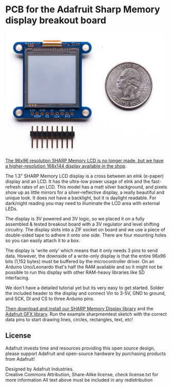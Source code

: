 # PCB for the Adafruit Sharp Memory display breakout board

<a href="http://www.adafruit.com/products/1393"><img src="assets/image.jpg?raw=true" width="500px"></a>

[The 96x96 resolution SHARP Memory LCD is no longer made, but we have a higher-resolution 168x144 display available in the shop](https://www.adafruit.com/product/3502).

The 1.3" SHARP Memory LCD display is a cross between an eInk (e-paper) display and an LCD. It has the ultra-low power usage of eInk and the fast-refresh rates of an LCD. This model has a matt silver background, and pixels show up as little mirrors for a silver-reflective display, a really beautiful and unique look. It does not have a backlight, but it is daylight readable. For dark/night reading you may need to illuminate the LCD area with external LEDs.

The display is 3V powered and 3V logic, so we placed it on a fully assembled & tested breakout board with a 3V regulator and level shifting circuitry. The display slots into a ZIF socket on board and we use a piece of double-sided tape to adhere it onto one side. There are four mounting holes so you can easily attach it to a box.

The display is 'write only' which means that it only needs 3 pins to send data. However, the downside of a write-only display is that the entire 96x96 bits (1,152 bytes) must be buffered by the microcontroller driver. On an Arduino Uno/Leonardo that's half the RAM available and so it might not be possible to run this display with other RAM-heavy libraries like SD interfacing.

We don't have a detailed tutorial yet but its very easy to get started. Solder the included header to the display and connect Vin to 3-5V, GND to ground, and SCK, DI and CS to three Arduino pins.

[Then download and install our SHARP Memory Display library](https://github.com/adafruit/Adafruit_SHARP_Memory_Display) and the [Adafruit GFX library](https://github.com/adafruit/Adafruit-GFX-Library). Run the example sharpmemtest sketch with the correct data pins to start drawing lines, circles, rectangles, text, etc!

## License

Adafruit invests time and resources providing this open source design, 
please support Adafruit and open-source hardware by purchasing 
products from Adafruit!

Designed by Adafruit Industries.  
Creative Commons Attribution, Share-Alike license, check license.txt for more information
All text above must be included in any redistribution
